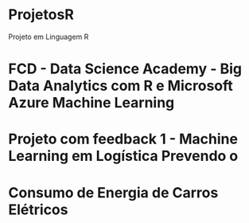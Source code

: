 # ProjetosR
Projeto em Linguagem R

# FCD - Data Science Academy - Big Data Analytics com R e Microsoft Azure Machine Learning
# Projeto com feedback 1 - Machine Learning em Logística Prevendo o 
# Consumo de Energia de Carros Elétricos
